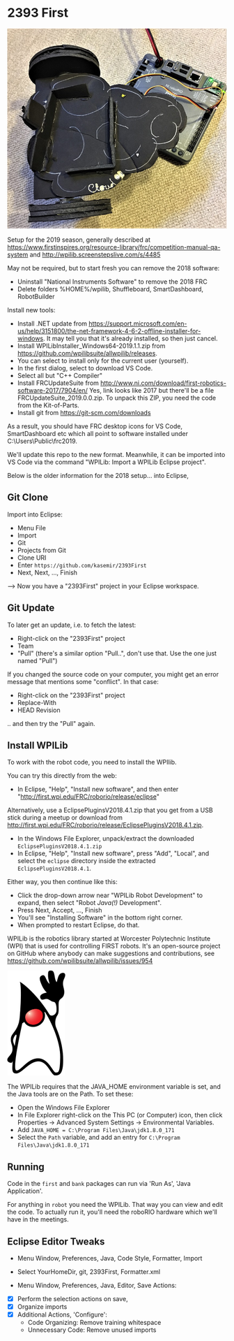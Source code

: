 2393 First
==========

![Simple Robot](blacky.jpg)

Setup for the 2019 season, generally described at 
https://www.firstinspires.org/resource-library/frc/competition-manual-qa-system and 
http://wpilib.screenstepslive.com/s/4485

May not be required, but to start fresh you can remove the 2018 software:

 * Uninstall "National Instruments Software" to remove the 2018 FRC
 * Delete folders %HOME%/wpilib, Shuffleboard, SmartDashboard, RobotBuilder

Install new tools:

 * Install .NET update from https://support.microsoft.com/en-us/help/3151800/the-net-framework-4-6-2-offline-installer-for-windows. It may tell you that it's already installed, so then just cancel.
 * Install 
WPILibInstaller_Windows64-2019.1.1.zip from https://github.com/wpilibsuite/allwpilib/releases.
  * You can select to install only for the current user (yourself).
  * In the first dialog, select to download VS Code.
  * Select all but "C++ Compiler"
 * Install FRCUpdateSuite from http://www.ni.com/download/first-robotics-software-2017/7904/en/ Yes, link looks like 2017 but there'll be a file FRCUpdateSuite_2019.0.0.zip. To unpack this ZIP, you need the code from the Kit-of-Parts.
 * Install git from https://git-scm.com/downloads


As a result, you should have FRC desktop icons for VS Code,
SmartDashboard etc which all point to software installed under 
C:\Users\Public\frc2019.

We'll update this repo to the new format.
Meanwhile, it can be imported into VS Code via the command "WPILib: Import a WPILib Eclipse project".


Below is the older information for the 2018 setup...
into Eclipse,


Git Clone
---------

Import into Eclipse:
 * Menu File
 * Import
 * Git
 * Projects from Git
 * Clone URI
 * Enter `https://github.com/kasemir/2393First`
 * Next, Next, ..., Finish
 
--> Now you have a "2393First" project in your Eclipse workspace.


Git Update
----------

To later get an update, i.e. to fetch the latest:
 * Right-click on the "2393First" project
 * Team
 * "Pull" (there's a similar option "Pull..", don't use that. Use the one just named "Pull")

If you changed the source code on your computer, you might get an error message
that mentions some "conflict".
In that case:
 * Right-click on the "2393First" project
 * Replace-With
 * HEAD Revision

.. and then try the "Pull" again.

Install WPILib
--------------

To work with the robot code, you need to install the WPIlib.

You can try this directly from the web:

 * In Eclipse, "Help", "Install new software", and then enter
   "http://first.wpi.edu/FRC/roborio/release/eclipse"


Alternatively, use a EclipsePluginsV2018.4.1.zip that you get
from a USB stick during a meetup or download from
http://first.wpi.edu/FRC/roborio/release/EclipsePluginsV2018.4.1.zip.

 * In the Windows File Explorer, unpack/extract the downloaded `EclipsePluginsV2018.4.1.zip`
 * In Eclipse, "Help", "Install new software", press "Add", "Local",
   and select the `eclipse` directory inside the extracted `EclipsePluginsV2018.4.1`.


Either way, you then continue like this:

 * Click the drop-down arrow near "WPILib Robot Development" to expand, then select "Robot _Java(!)_ Development".
 * Press Next, Accept, ..., Finish
 * You'll see "Installing Software" in the bottom right corner.
 * When prompted to restart Eclipse, do that.

WPILib is the robotics library started at Worcester Polytechnic Institute (WPI)
that is used for controlling FIRST robots.
It's an open-source project on GitHub where anybody can
make suggestions and contributions,
see https://github.com/wpilibsuite/allwpilib/issues/954

![Java Duke](duke.png)

The WPILib requires that the JAVA_HOME environment variable is set,
and the Java tools are on the Path.
To set these:

 * Open the Windows File Explorer
 * In File Explorer right-click on the This PC (or Computer) icon,
   then click Properties -> Advanced System Settings -> Environmental Variables.
 * Add
   `JAVA_HOME = C:\Program Files\Java\jdk1.8.0_171`
 * Select the `Path` variable, and add an entry for `C:\Program Files\Java\jdk1.8.0_171`


Running
-------

Code in the `first` and `bank` packages can run via 'Run As', 'Java Application'.

For anything in `robot` you need the WPILib. That way you can view and edit the code.
To actually run it, you'll need the roboRIO hardware which we'll have in the meetings.


Eclipse Editor Tweaks
---------------------

 * Menu Window, Preferences, Java, Code Style, Formatter, Import
 * Select YourHomeDir, git, 2393First, Formatter.xml


 * Menu Window, Preferences, Java, Editor, Save Actions:
 * [x] Perform the selection actions on save,
 * [x] Organize imports
 * [x] Additional Actions, 'Configure':
     * Code Organizing: Remove training whitespace
     * Unnecessary Code: Remove unused imports

